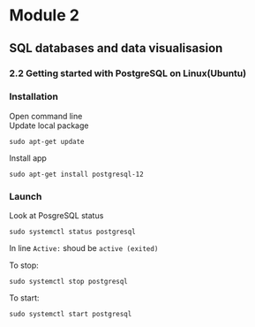 # Module 2

## SQL databases and data visualisasion

### 2.2 Getting started with PostgreSQL on Linux(Ubuntu)

### Installation
Open command line   
Update local package
```
sudo apt-get update
```
Install app 
```
sudo apt-get install postgresql-12
```

### Launch
Look at PosgreSQL status
```
sudo systemctl status postgresql
```
In line `Active:` shoud be `active (exited)
`   

To stop:
```
sudo systemctl stop postgresql
```
To start:
```
sudo systemctl start postgresql
```
